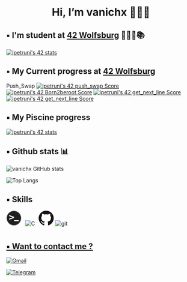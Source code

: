 <h1 align="center"> Hi, I’m vanichx 🙋🏻‍♂️ </h1>

## ▪️ I'm student at [42 Wolfsburg](https://42wolfsburg.de) 👨🏻‍💻📚 
[![ipetruni's 42 stats](https://badge42.vercel.app/api/v2/clj2opons005908kudaf7keqs/stats?cursusId=21&coalitionId=355)](https://github.com/JaeSeoKim/badge42)
## ▪️ My Current progress at [42 Wolfsburg](https://42wolfsburg.de)
Push_Swap
<a href="https://github.com/JaeSeoKim/badge42"><img src="https://badge42.vercel.app/api/v2/clj2opons005908kudaf7keqs/project/3124422" alt="ipetruni's 42 push_swap Score" /></a>
<a href="https://github.com/JaeSeoKim/badge42"><img src="https://badge42.vercel.app/api/v2/clj2opons005908kudaf7keqs/project/3116303" alt="ipetruni's 42 Born2beroot Score" /></a>
[![ipetruni's 42 get_next_line Score](https://badge42.vercel.app/api/v2/clj2opons005908kudaf7keqs/project/3105814)](https://github.com/JaeSeoKim/badge42)
[![ipetruni's 42 get_next_line Score](https://badge42.vercel.app/api/v2/clj2opons005908kudaf7keqs/project/3105814)](https://github.com/JaeSeoKim/badge42)
## ▪️ My Piscine progress
[![ipetruni's 42 stats](https://badge42.vercel.app/api/v2/clj2opons005908kudaf7keqs/stats?cursusId=9&coalitionId=270)](https://github.com/JaeSeoKim/badge42)

## ▪️ Github stats 📊

![vanichx GitHub stats](https://github-readme-stats.vercel.app/api?username=vanichx&show_icons=true&theme=github_dark)

![Top Langs](https://github-readme-stats.vercel.app/api/top-langs/?username=vanichx&layout=compact&theme=github_dark)

## ▪️ Skills
<img src="https://raw.githubusercontent.com/github/explore/80688e429a7d4ef2fca1e82350fe8e3517d3494d/topics/terminal/terminal.png" alt="git" width="40" height="40"/><img style="margin: 10px" src="https://profilinator.rishav.dev/skills-assets/c-original.svg" alt="C" height="40" /><img src="https://raw.githubusercontent.com/github/explore/78df643247d429f6cc873026c0622819ad797942/topics/github/github.png" alt="<GitHub" width="40" height="40"/> <img src="https://www.vectorlogo.zone/logos/git-scm/git-scm-icon.svg" alt="git" width="40" height="40"/> <a href="https://www.photoshop.com/en" target="_blank" rel="noreferrer">

## ▪️ Want to contact me ? 

<a href='mailto:vanyapetrunin88@gmail.com' target="_blank"><img alt='Gmail' src='https://img.shields.io/badge/Gmail-D14836?style=for-the-badge&logo=gmail&logoColor=white'/></a>
</a>

<a href='https://t.me/vanichx' target="_blank"><img alt='Telegram' src='https://img.shields.io/badge/Telegram-2CA5E0?style=for-the-badge&logo=telegram&logoColor=white'/></a>
</a>
